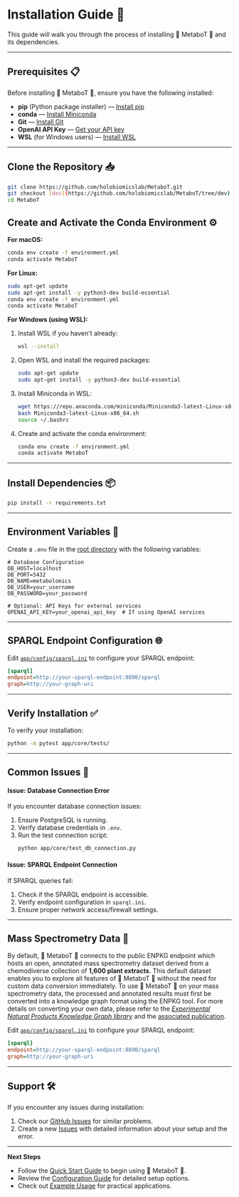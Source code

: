 # Installation Guide 🚀

This guide will walk you through the process of installing 🧪 MetaboT 🍵 and its dependencies.

---

## Prerequisites 📋

Before installing 🧪 MetaboT 🍵, ensure you have the following installed:

- **pip** (Python package installer) — [Install pip](https://pip.pypa.io/en/stable/installation/)
- **conda** — [Install Miniconda](https://docs.conda.io/en/latest/miniconda.html)
- **Git** — [Install Git](https://git-scm.com/downloads)
- **OpenAI API Key** — [Get your API key](https://platform.openai.com/api-keys)
- **WSL** (for Windows users) — [Install WSL](https://learn.microsoft.com/en-us/windows/wsl/install)

---

## **Clone the Repository** 📥

```bash
git clone https://github.com/holobiomicslab/MetaboT.git
git checkout [dev](https://github.com/holobiomicslab/MetaboT/tree/dev)
cd MetaboT
```

## **Create and Activate the Conda Environment** ⚙️

   **For macOS:**
   ```bash
   conda env create -f environment.yml
   conda activate MetaboT
   ```

   **For Linux:**
   ```bash
   sudo apt-get update
   sudo apt-get install -y python3-dev build-essential
   conda env create -f environment.yml
   conda activate MetaboT
   ```

   **For Windows (using WSL):**

   1. Install WSL if you haven't already:
      ```bash
      wsl --install
      ```
   2. Open WSL and install the required packages:
      ```bash
      sudo apt-get update
      sudo apt-get install -y python3-dev build-essential
      ```
   3. Install Miniconda in WSL:
      ```bash
      wget https://repo.anaconda.com/miniconda/Miniconda3-latest-Linux-x86_64.sh
      bash Miniconda3-latest-Linux-x86_64.sh
      source ~/.bashrc
      ```
   4. Create and activate the conda environment:
      ```bash
      conda env create -f environment.yml
      conda activate MetaboT
      ```

---

## Install Dependencies 📦

```bash
pip install -r requirements.txt
```

---

## Environment Variables 🔑

Create a `.env` file in the [root directory](https://github.com/holobiomicslab/MetaboT) with the following variables:

```text
# Database Configuration
DB_HOST=localhost
DB_PORT=5432
DB_NAME=metabolomics
DB_USER=your_username
DB_PASSWORD=your_password

# Optional: API Keys for external services
OPENAI_API_KEY=your_openai_api_key  # If using OpenAI services
```

---

## SPARQL Endpoint Configuration 🌐

Edit [`app/config/sparql.ini`](https://github.com/holobiomicslab/MetaboT/blob/main/app/config/sparql.ini) to configure your SPARQL endpoint:

```ini
[sparql]
endpoint=http://your-sparql-endpoint:8890/sparql
graph=http://your-graph-uri
```

---

## Verify Installation ✅

To verify your installation:

```bash
python -m pytest app/core/tests/
```

---

## Common Issues 🐞

#### Issue: Database Connection Error

If you encounter database connection issues:
1. Ensure PostgreSQL is running.
2. Verify database credentials in `.env`.
3. Run the test connection script:
   ```bash
   python app/core/test_db_connection.py
   ```

#### Issue: SPARQL Endpoint Connection

If SPARQL queries fail:
1. Check if the SPARQL endpoint is accessible.
2. Verify endpoint configuration in `sparql.ini`.
3. Ensure proper network access/firewall settings.

---

## Mass Spectrometry Data 🔬

By default, 🧪 MetaboT 🍵 connects to the public ENPKG endpoint which hosts an open, annotated mass spectrometry dataset derived from a chemodiverse collection of **1,600 plant extracts**. This default dataset enables you to explore all features of 🧪 MetaboT 🍵 without the need for custom data conversion immediately. To use 🧪 MetaboT 🍵 on your mass spectrometry data, the processed and annotated results must first be converted into a knowledge graph format using the ENPKG tool. For more details on converting your own data, please refer to the [*Experimental Natural Products Knowledge Graph library*](https://github.com/enpkg) and the [associated publication](https://doi.org/10.1021/acscentsci.3c00800).

Edit [`app/config/sparql.ini`](https://github.com/holobiomicslab/MetaboT/blob/main/app/config/sparql.ini) to configure your SPARQL endpoint:

```ini
[sparql]
endpoint=http://your-sparql-endpoint:8890/sparql
graph=http://your-graph-uri
```

---

## Support 🛠️

If you encounter any issues during installation:

1. Check our [GitHub Issues](https://github.com/holobiomicslab/MetaboT/issues) for similar problems.
2. Create a new [Issues](https://github.com/holobiomicslab/MetaboT/issues) with detailed information about your setup and the error.

---

**Next Steps**

- Follow the [Quick Start Guide](../quickstart/) to begin using 🧪 MetaboT 🍵.
- Review the [Configuration Guide](../../user-guide/configuration/) for detailed setup options.
- Check out [Example Usage](../../examples/basic-usage/) for practical applications.
